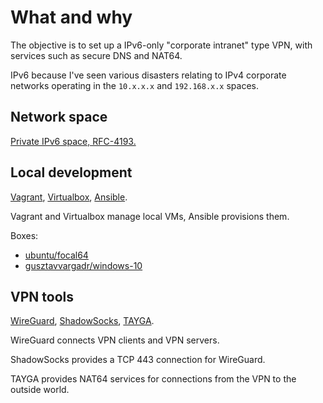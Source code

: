 # What and why

The objective is to set up a IPv6-only "corporate intranet" type VPN,
with services such as secure DNS and NAT64.

IPv6 because I've seen various disasters relating to IPv4 corporate networks
operating in the `10.x.x.x` and `192.168.x.x` spaces.

## Network space

[Private IPv6 space, RFC-4193.](https://tools.ietf.org/html/rfc4193)



## Local development

[Vagrant](https://www.vagrantup.com/),
[Virtualbox](https://packages.ubuntu.com/focal/virtualbox),
[Ansible](https://www.ansible.com/).

Vagrant and Virtualbox manage local VMs, Ansible provisions them.

Boxes:

* [ubuntu/focal64](https://app.vagrantup.com/ubuntu/boxes/focal64)
* [gusztavvargadr/windows-10](https://app.vagrantup.com/gusztavvargadr/boxes/windows-10)

## VPN tools

[WireGuard](https://www.wireguard.com/), 
[ShadowSocks](https://shadowsocks.org/), 
[TAYGA](http://www.litech.org/tayga/).

WireGuard connects VPN clients and VPN servers.

ShadowSocks provides a TCP 443 connection for WireGuard.

TAYGA provides NAT64 services for connections from the VPN to the outside world.
